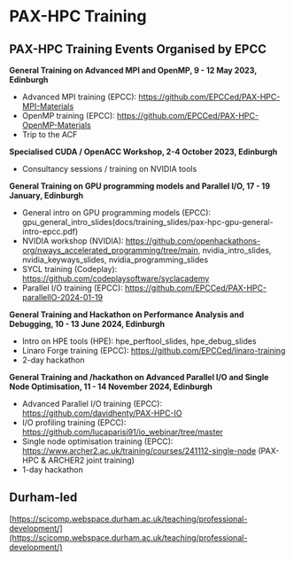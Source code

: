 # PAX-HPC Training

## PAX-HPC Training Events Organised by EPCC

**General Training on Advanced MPI and OpenMP, 9 - 12 May 2023, Edinburgh**
- Advanced MPI training (EPCC): https://github.com/EPCCed/PAX-HPC-MPI-Materials
- OpenMP training (EPCC): https://github.com/EPCCed/PAX-HPC-OpenMP-Materials
- Trip to the ACF

**Specialised CUDA / OpenACC Workshop, 2-4 October 2023, Edinburgh**
- Consultancy sessions / training on NVIDIA tools

**General Training on GPU programming models and Parallel I/O, 17 - 19 January, Edinburgh**
- General intro on GPU programming models (EPCC): gpu_general_intro_slides(docs/training_slides/pax-hpc-gpu-general-intro-epcc.pdf)
- NVIDIA workshop (NVIDIA): https://github.com/openhackathons-org/nways_accelerated_programming/tree/main, nvidia_intro_slides, nvidia_keyways_slides, nvidia_programming_slides
- SYCL training (Codeplay): https://github.com/codeplaysoftware/syclacademy
- Parallel I/O training (EPCC): https://github.com/EPCCed/PAX-HPC-parallelIO-2024-01-19

**General Training and Hackathon on Performance Analysis and Debugging, 10 - 13 June 2024, Edinburgh**
 - Intro on HPE tools (HPE): hpe_perftool_slides, hpe_debug_slides
 - Linaro Forge training (EPCC): https://github.com/EPCCed/linaro-training
 - 2-day hackathon

**General Training and /hackathon on Advanced Parallel I/O and Single Node Optimisation, 11 - 14 November 2024, Edinburgh**
 - Advanced Parallel I/O training (EPCC): https://github.com/davidhenty/PAX-HPC-IO
 - I/O profiling training (EPCC): https://github.com/lucaparisi91/io_webinar/tree/master
 - Single node optimisation training (EPCC): https://www.archer2.ac.uk/training/courses/241112-single-node (PAX-HPC & ARCHER2 joint training)
 - 1-day hackathon

## Durham-led

[https://scicomp.webspace.durham.ac.uk/teaching/professional-development/](https://scicomp.webspace.durham.ac.uk/teaching/professional-development/)

